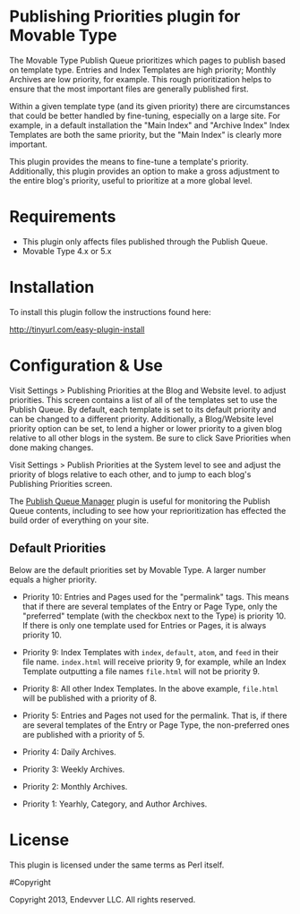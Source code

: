 # Publishing Priorities plugin for Movable Type

The Movable Type Publish Queue prioritizes which pages to publish based on
template type. Entries and Index Templates are high priority; Monthly Archives
are low priority, for example. This rough prioritization helps to ensure that
the most important files are generally published first.

Within a given template type (and its given priority) there are circumstances
that could be better handled by fine-tuning, especially on a large site. For
example, in a default installation the "Main Index" and "Archive Index" Index
Templates are both the same priority, but the "Main Index" is clearly more
important.

This plugin provides the means to fine-tune a template's priority. Additionally,
this plugin provides an option to make a gross adjustment to the entire blog's
priority, useful to prioritize at a more global level.


# Requirements

* This plugin only affects files published through the Publish Queue.
* Movable Type 4.x or 5.x


# Installation

To install this plugin follow the instructions found here:

http://tinyurl.com/easy-plugin-install


# Configuration & Use

Visit Settings > Publishing Priorities at the Blog and Website level. to adjust
priorities. This screen contains a list of all of the templates set to use the
Publish Queue. By default, each template is set to its default priority and can
be changed to a different priority. Additionally, a Blog/Website level priority
option can be set, to lend a higher or lower priority to a given blog relative
to all other blogs in the system. Be sure to click Save Priorities when done
making changes.

Visit Settings > Publish Priorities at the System level to see and adjust the
priority of blogs relative to each other, and to jump to each blog's Publishing
Priorities screen.

The [Publish Queue Manager](https://github.com/endevver/mt-plugin-pqmanager)
plugin is useful for monitoring the Publish Queue contents, including to see
how your reprioritization has effected the build order of everything on your
site.

## Default Priorities

Below are the default priorities set by Movable Type. A larger number equals a
higher priority.

* Priority 10: Entries and Pages used for the "permalink" tags. This means that
  if there are several templates of the Entry or Page Type, only the
  "preferred" template (with the checkbox next to the Type) is priority 10. If
  there is only one template used for Entries or Pages, it is always priority
  10.

* Priority 9: Index Templates with `index`, `default`, `atom`, and `feed` in
  their file name. `index.html` will receive priority 9, for example, while an
  Index Template outputting a file names `file.html` will not be priority 9.

* Priority 8: All other Index Templates. In the above example, `file.html` will
  be published with a priority of 8.

* Priority 5: Entries and Pages not used for the permalink. That is, if there
  are several templates of the Entry or Page Type, the non-preferred ones are
  published with a priority of 5.

* Priority 4: Daily Archives.

* Priority 3: Weekly Archives.

* Priority 2: Monthly Archives.

* Priority 1: Yearhly, Category, and Author Archives.


# License

This plugin is licensed under the same terms as Perl itself.

#Copyright

Copyright 2013, Endevver LLC. All rights reserved.
